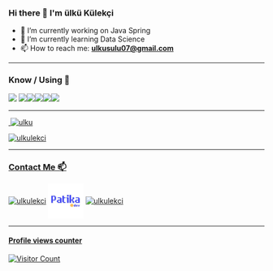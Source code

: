 ### Hi there 👋 I'm ülkü Külekçi



- 🔭 I’m currently working on Java Spring 
- 🌱 I’m currently learning Data Science
- 📫 How to reach me: 
**ulkusulu07@gmail.com** 



<hr>



<h3 align="left"> Know / Using 🧠 </h3>

<p align="left">

<a href="https://code.visualstudio.com" target="_blank"><img height="40" src="https://www.vectorlogo.zone/logos/visualstudio_code/visualstudio_code-ar21.svg"></a></a> </a><a href="https://www.java.com/tr/" target="_blank"><img height="30" src="https://www.vectorlogo.zone/logos/java/java-ar21.svg"><a href="https://www.javascript.com/" target="_blank"><img height="30" src="https://upload.wikimedia.org/wikipedia/commons/9/99/Unofficial_JavaScript_logo_2.svg"></a></a><a href="https://www.android.com/" target="_blank"><img height="30" src="https://www.vectorlogo.zone/logos/android/android-ar21.svg"></a><a href="https://git-scm.com/" target="_blank"><img height="30" src="https://www.vectorlogo.zone/logos/git-scm/git-scm-ar21.svg"></a><a href="https://github.com//" target="_blank"><img height="30" src="https://www.vectorlogo.zone/logos/github/github-ar21.svg"></a><a href="https://github.com//" target="_blank"></p><hr>





<p>&nbsp;<img  src="https://github-readme-stats.vercel.app/api?username=ulkulekci&show_icons=true&theme=light&locale=en" alt="ulku" width="50%" /></p>
<p><img  src="https://github-readme-stats.vercel.app/api/top-langs?username=ulkulekci&show_icons=true&theme=light&locale=en&layout=compact" alt="ulkulekci" /></p><hr>
 

 
 <h3 align="left">Contact Me 📫</h3>
<p align="left">
<a href="https://www.linkedin.com/in/ulkulekci" target="blank"><img align="center" src="https://cdn.jsdelivr.net/npm/simple-icons@3.0.1/icons/linkedin.svg" alt="ulkulekci" height="30" width="40" /></a>
<a href="https://app.patika.dev/ulkukulekci" target="blank"><img align="center" src="./patika.jpg" alt="Patika" height="70" width="70" /></a></a>
<a href="https://github.com/ulkulekci" target="blank"><img align="center" src="https://cdn.jsdelivr.net/npm/simple-icons@3.0.1/icons/github.svg" alt="ulkulekci" height="30" width="40" />

</p><hr>

#### Profile views counter
![Visitor Count](https://profile-counter.glitch.me/{ulkulekci}/count.svg)



